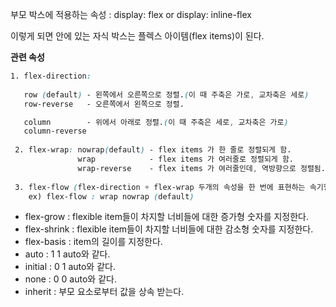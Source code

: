 부모 박스에 적용하는 속성 : display: flex or display: inline-flex

이렇게 되면 안에 있는 자식 박스는 플렉스 아이템(flex items)이 된다.

**관련 속성**

```css
1. flex-direction: 
                     
   row (default) - 왼쪽에서 오른쪽으로 정렬.(이 때 주축은 가로, 교차축은 세로)
   row-reverse   - 오른쪽에서 왼쪽으로 정렬.

   column        - 위에서 아래로 정렬.(이 때 주축은 세로, 교차축은 가로)
   column-reverse
   
 2. flex-wrap: nowrap(default) - flex items 가 한 줄로 정렬되게 함.
               wrap            - flex items 가 여러줄로 정렬되게 함.
               wrap-reverse    - flex items 가 여러줄인데, 역방향으로 정렬됨.
               
 3. flex-flow (flex-direction + flex-wrap 두개의 속성을 한 번에 표현하는 속기형 표현.)  
    ex) flex-flow : wrap nowrap (default)
```
                    
                    
* flex-grow : flexible item들이 차지할 너비들에 대한 증가형 숫자를 지정한다.
* flex-shrink : flexible item들이 차지할 너비들에 대한 감소형 숫자를 지정한다.
* flex-basis : item의 길이를 지정한다.
* auto : 1 1 auto와 같다.
* initial : 0 1 auto와 같다.
* none : 0 0 auto와 같다.
* inherit : 부모 요소로부터 값을 상속 받는다.
